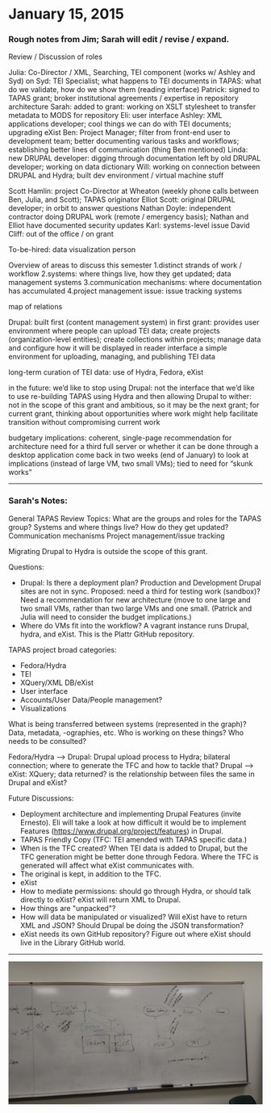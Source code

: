 # January 15, 2015

### Rough notes from Jim; Sarah will edit / revise / expand.

Review / Discussion of roles

Julia: Co-Director / XML, Searching, TEI component (works w/ Ashley and Syd) on 
Syd: TEI Specialist; what happens to TEI documents in TAPAS: what do we validate, how do we show them (reading interface)
Patrick: signed to TAPAS grant; broker institutional agreements / expertise in repository architecture
Sarah: added to grant: working on XSLT stylesheet to transfer metadata to MODS for repository
Eli: user interface 
Ashley: XML applications developer; cool things we can do with TEI documents; upgrading eXist
Ben: Project Manager; filter from front-end user to development team; better documenting various tasks and workflows; establishing better lines of communication (thing Ben mentioned)
Linda: new DRUPAL developer: digging through documentation left by old DRUPAL developer; working on data dictionary
Will: working on connection between DRUPAL and Hydra; built dev environment / virtual machine stuff

Scott Hamlin: project Co-Director at Wheaton (weekly phone calls between Ben, Julia, and Scott); TAPAS originator
Elliot Scott: original DRUPAL developer; in orbit to answer questions
Nathan Doyle: independent contractor doing DRUPAL work (remote / emergency basis); Nathan and Elliot have documented security updates
Karl: systems-level issue
David Cliff: out of the office / on grant

To-be-hired: data visualization person

Overview of areas to discuss this semester
1.distinct strands of work / workflow
2.systems: where things live, how they get updated; data management systems 3.communication mechanisms: where documentation has accumulated
4.project management issue: issue tracking systems

map of relations

Drupal: built first (content management system) in first grant: provides user environment where people can upload TEI data; create projects (organization-level entities); create collections within projects; manage data and configure how it will be displayed in reader interface
a simple environment for uploading, managing, and publishing TEI data

long-term curation of TEI data: use of Hydra, Fedora, eXist

in the future: we’d like to stop using Drupal: not the interface that we’d like to use
re-building TAPAS using Hydra and then allowing Drupal to wither: not in the scope of this grant and ambitious, so it may be the next grant; for current grant, thinking about opportunities where work might help facilitate transition without compromising current work

budgetary implications: coherent, single-page recommendation for architecture
need for a third full server or whether it can be done through a desktop application
come back in two weeks (end of January) to look at implications (instead of large VM, two small VMs); tied to need for “skunk works”
***
### Sarah's Notes:

General TAPAS Review Topics:
What are the groups and roles for the TAPAS group?
Systems and where things live? How do they get updated?
Communication mechanisms
Project management/issue tracking

Migrating Drupal to Hydra is outside the scope of this grant.

Questions:
* Drupal: Is there a deployment plan? Production and Development Drupal sites are not in sync. Proposed: need a third for testing work (sandbox)? Need a recommendation for new architecture (move to one large and two small VMs, rather than two large VMs and one small. (Patrick and Julia will need to consider the budget implications.)
* Where do VMs fit into the workflow? A vagrant instance runs Drupal, hydra, and eXist. This is the Plattr GitHub repository.

TAPAS project broad categories:
* Fedora/Hydra
* TEI
* XQuery/XML DB/eXist
* User interface
* Accounts/User Data/People management?
* Visualizations

What is being transferred between systems (represented in the graph)? Data, metadata, -ographies, etc. Who is working on these things? Who needs to be consulted?

Fedora/Hydra --> Drupal: Drupal upload process to Hydra; bilateral connection; where to generate the TFC and how to tackle that?
Drupal --> eXist: XQuery; data returned? is the relationship between files the same in Drupal and eXist?

Future Discussions:
* Deployment architecture and implementing Drupal Features (invite Ernesto). Eli will take a look at how difficult it would be to implement Features (https://www.drupal.org/project/features) in Drupal. 
* TAPAS Friendly Copy (TFC: TEI amended with TAPAS specific data.)
 * When is the TFC created? When TEI data is added to Drupal, but the TFC generation might be better done through Fedora. Where the TFC is generated will affect what eXist communicates with.
 * The original is kept, in addition to the TFC.
* eXist
 * How to mediate permissions: should go through Hydra, or should talk directly to eXist? eXist will return XML to Drupal.
 * How things are "unpacked"?
 * How will data be manipulated or visualized? Will eXist have to return XML and JSON? Should Drupal be doing the JSON transformation?
 * eXist needs its own GitHub repository? Figure out where eXist should live in the Library GitHub world.

***
![White Board - January 15, 2015](https://raw.githubusercontent.com/NEU-DSG/tapas-docs/master/meeting-notes/meeting-images/2015-01-15_02.jpg)
